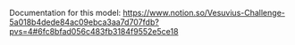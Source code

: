 
Documentation for this model: https://www.notion.so/Vesuvius-Challenge-5a018b4dede84ac09ebca3aa7d707fdb?pvs=4#6fc8bfad056c483fb3184f9552e5ce18